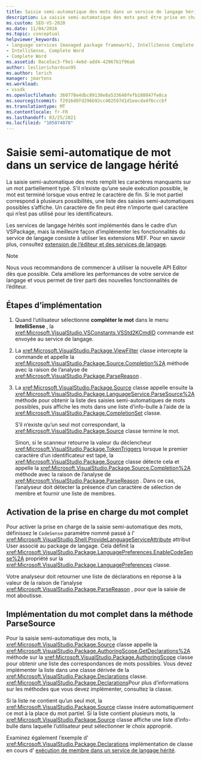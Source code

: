 ```yaml
---
title: Saisie semi-automatique des mots dans un service de langage hérité | Microsoft Docs
description: La saisie semi-automatique des mots peut être prise en charge pour un service de langage hérité dans le kit de développement logiciel Visual Studio. Découvrez comment les services de langage hérités sont implémentés dans un VSPackage.
ms.custom: SEO-VS-2020
ms.date: 11/04/2016
ms.topic: conceptual
helpviewer_keywords:
- language services [managed package framework], IntelliSense Complete Word
- IntelliSense, Complete Word
- Complete Word
ms.assetid: 0ace5ac3-f9e1-4e6d-add4-42967b1f96a6
author: leslierichardson95
ms.author: lerich
manager: jmartens
ms.workload:
- vssdk
ms.openlocfilehash: 360778e4dbc89130e8a533640fefb188047fe8ca
ms.sourcegitcommit: f2916d8fd296b92cc402597d1d1eecda4f6cccbf
ms.translationtype: MT
ms.contentlocale: fr-FR
ms.lasthandoff: 03/25/2021
ms.locfileid: "105074078"
---
```

# <a name="word-completion-in-a-legacy-language-service"></a>Saisie semi-automatique de mot dans un service de langage hérité
La saisie semi-automatique des mots remplit les caractères manquants sur un mot partiellement typé. S’il n’existe qu’une seule exécution possible, le mot est terminé lorsque vous entrez le caractère de fin. Si le mot partiel correspond à plusieurs possibilités, une liste des saisies semi-automatiques possibles s’affiche. Un caractère de fin peut être n’importe quel caractère qui n’est pas utilisé pour les identificateurs.

 Les services de langage hérités sont implémentés dans le cadre d’un VSPackage, mais la meilleure façon d’implémenter les fonctionnalités du service de langage consiste à utiliser les extensions MEF. Pour en savoir plus, consultez [extension de l’éditeur et des services de langage](../../extensibility/extending-the-editor-and-language-services.md).

> [!NOTE]
> Nous vous recommandons de commencer à utiliser la nouvelle API Editor dès que possible. Cela améliore les performances de votre service de langage et vous permet de tirer parti des nouvelles fonctionnalités de l’éditeur.

## <a name="implementation-steps"></a>Étapes d’implémentation

1. Quand l’utilisateur sélectionne **compléter le mot** dans le menu **IntelliSense** , la <xref:Microsoft.VisualStudio.VSConstants.VSStd2KCmdID> commande est envoyée au service de langage.

2. La <xref:Microsoft.VisualStudio.Package.ViewFilter> classe intercepte la commande et appelle la <xref:Microsoft.VisualStudio.Package.Source.Completion%2A> méthode avec la raison de l’analyse de <xref:Microsoft.VisualStudio.Package.ParseReason> .

3. La <xref:Microsoft.VisualStudio.Package.Source> classe appelle ensuite la <xref:Microsoft.VisualStudio.Package.LanguageService.ParseSource%2A> méthode pour obtenir la liste des saisies semi-automatiques de mots possibles, puis affiche les mots dans une liste d’info-bulle à l’aide de la <xref:Microsoft.VisualStudio.Package.CompletionSet> classe.

    S’il n’existe qu’un seul mot correspondant, la <xref:Microsoft.VisualStudio.Package.Source> classe termine le mot.

   Sinon, si le scanneur retourne la valeur du déclencheur <xref:Microsoft.VisualStudio.Package.TokenTriggers> lorsque le premier caractère d’un identificateur est tapé, la <xref:Microsoft.VisualStudio.Package.Source> classe détecte cela et appelle la <xref:Microsoft.VisualStudio.Package.Source.Completion%2A> méthode avec la raison de l’analyse de <xref:Microsoft.VisualStudio.Package.ParseReason> . Dans ce cas, l’analyseur doit détecter la présence d’un caractère de sélection de membre et fournir une liste de membres.

## <a name="enabling-support-for-the-complete-word"></a>Activation de la prise en charge du mot complet
 Pour activer la prise en charge de la saisie semi-automatique des mots, définissez le `CodeSense` paramètre nommé passé à l' <xref:Microsoft.VisualStudio.Shell.ProvideLanguageServiceAttribute> attribut User associé au package de langage. Cela définit la <xref:Microsoft.VisualStudio.Package.LanguagePreferences.EnableCodeSense%2A> propriété sur la <xref:Microsoft.VisualStudio.Package.LanguagePreferences> classe.

 Votre analyseur doit retourner une liste de déclarations en réponse à la valeur de la raison de l’analyse <xref:Microsoft.VisualStudio.Package.ParseReason> , pour que la saisie de mot aboutisse.

## <a name="implementing-complete-word-in-the-parsesource-method"></a>Implémentation du mot complet dans la méthode ParseSource
 Pour la saisie semi-automatique des mots, la <xref:Microsoft.VisualStudio.Package.Source> classe appelle la <xref:Microsoft.VisualStudio.Package.AuthoringScope.GetDeclarations%2A> méthode sur la <xref:Microsoft.VisualStudio.Package.AuthoringScope> classe pour obtenir une liste des correspondances de mots possibles. Vous devez implémenter la liste dans une classe dérivée de la <xref:Microsoft.VisualStudio.Package.Declarations> classe. <xref:Microsoft.VisualStudio.Package.Declarations>Pour plus d’informations sur les méthodes que vous devez implémenter, consultez la classe.

 Si la liste ne contient qu’un seul mot, la <xref:Microsoft.VisualStudio.Package.Source> classe insère automatiquement ce mot à la place du mot partiel. Si la liste contient plusieurs mots, la <xref:Microsoft.VisualStudio.Package.Source> classe affiche une liste d’info-bulle dans laquelle l’utilisateur peut sélectionner le choix approprié.

 Examinez également l’exemple d' <xref:Microsoft.VisualStudio.Package.Declarations> implémentation de classe en cours d' [exécution de membre dans un service de langage hérité](../../extensibility/internals/member-completion-in-a-legacy-language-service.md).
